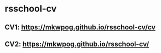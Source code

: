 # rsschool-cv
## CV1: https://mkwpog.github.io/rsschool-cv/cv
## CV2: https://mkwpog.github.io/rsschool-cv/
